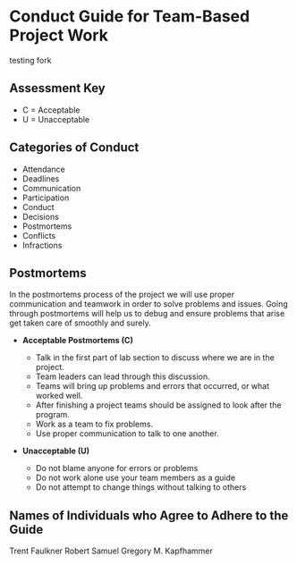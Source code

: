 # Conduct Guide for Team-Based Project Work

testing fork

## Assessment Key

* C = Acceptable
* U = Unacceptable

## Categories of Conduct

* Attendance
* Deadlines
* Communication
* Participation
* Conduct
* Decisions
* Postmortems
* Conflicts
* Infractions

## Postmortems

In the postmortems process of the project we will use proper communication and
teamwork in order to solve problems and issues. Going through postmortems will
help us to debug and ensure problems that arise get taken care of smoothly and
surely.

* **Acceptable Postmortems (C)**
  * Talk in the first part of lab section to discuss where we are in the project.
  * Team leaders can lead through this discussion.
  * Teams will bring up problems and errors that occurred, or what worked well.
  * After finishing a project teams should be assigned to look after the program.
  * Work as a team to fix problems.
  * Use proper communication to talk to one another.

* **Unacceptable (U)**
  * Do not blame anyone for errors or problems
  * Do not work alone use your team members as a guide
  * Do not attempt to change things without talking to others

## Names of Individuals who Agree to Adhere to the Guide

Trent Faulkner
Robert Samuel
Gregory M. Kapfhammer
